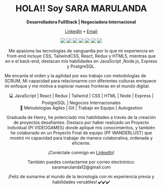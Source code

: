 <h1 align="center">HOLA!! Soy SARA MARULANDA</h1>
<p align="center">
  <strong>Desarrolladora FullStack | Negociadora Internacional</strong>
</p>

<p align="center">
  <a href="https://www.linkedin.com/in/sara-marulanda">LinkedIn</a> •
  <a href="mailto:saramarulanda12@gmail.com">Email</a>
</p>

<p align="center">
 <img src="https://img.shields.io/badge/JavaScript-Expert-yellow?style=flat-square&logo=javascript">
  <img src="https://img.shields.io/badge/React-Enthusiast-blue?style=flat-square&logo=react">
  <img src="https://img.shields.io/badge/Node.js-Proficient-green?style=flat-square&logo=node.js">
  <img src="https://img.shields.io/badge/Redux-Passionate-purple?style=flat-square&logo=redux">
  <img src="https://img.shields.io/badge/Express-Skilled-orange?style=flat-square&logo=express">
  <img src="https://img.shields.io/badge/PostgreSQL-Knowledgeable-blue?style=flat-square&logo=postgresql">
  <img src="https://img.shields.io/badge/Tailwind%20CSS-Enthusiast-pink?style=flat-square&logo=tailwind-css">
</p>

<p align="center">
 Me apasiona las tecnologías de vanguardia por lo que mi experiencia en front-end incluye CSS, TailwindCSS, React, Redux y HTML5, mientras que en e el back-end, destacan mis habilidades en JavaScript ,Node.js, Express y PostgreSQL.
  
Me encanta el orden y la agilidad por eso trabajo con metodologías de SCRUM, Mi capacidad para relacionarme con diferentes culturas enriquece mi enfoque y me motiva a explorar nuevas fronteras en el mundo digital.

</p>

<p align="center">
  💻 JavaScript | React | Redux | Tailwind | CSS | HTML | Node | Express | PostgreSQL | Negocios Internacionales<br>
  🚀 Metodologías Ágiles | Git | Trabajo en Equipo | Autogestion
</p>

<p align="center">
Graduada de Henry, he potenciado mis habilidades a través de la creación de proyectos desafiantes. Destaco por haber realizado un Proyecto Individual (PI VIDEOGAMES) donde apliqué mis conocimientos, y también he colaborado en un Proyecto Final de equipo (PF WANDERLUST) que mostró mi capacidad para trabajar de manera colaborativa, ordenada y eficiente.
</p>

<p align="center">
  ¡Conéctate conmigo en <a href="https://www.linkedin.com/in/sara-marulanda">LinkedIn</a>!
</p>

<p align="center">
  También puedes contactarme por correo electrónico: saramarulanda12@gmail.com
</p>

<p align="center">
  ¡Feliz de sumarme al mundo de la tecnología con mi experiencia previa y habilidades versátiles! ✔️✔️✔️
</p>
